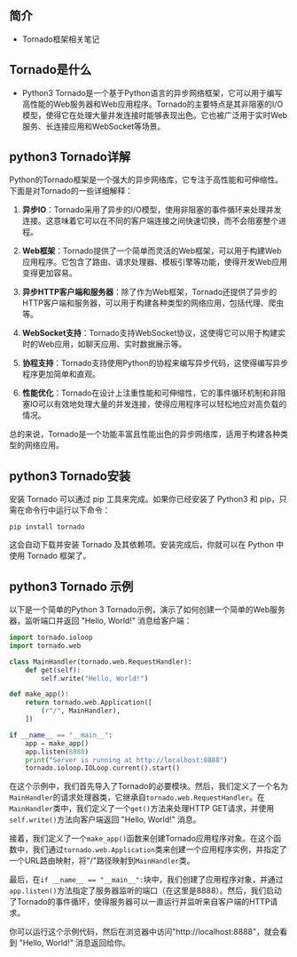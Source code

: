 ## 简介

+ Tornado框架相关笔记

## Tornado是什么

+ Python3 Tornado是一个基于Python语言的异步网络框架，它可以用于编写高性能的Web服务器和Web应用程序。Tornado的主要特点是其非阻塞的I/O模型，使得它在处理大量并发连接时能够表现出色。它也被广泛用于实时Web服务、长连接应用和WebSocket等场景。

## python3 Tornado详解

Python的Tornado框架是一个强大的异步网络库，它专注于高性能和可伸缩性。下面是对Tornado的一些详细解释：

1. **异步IO**：Tornado采用了异步的I/O模型，使用非阻塞的事件循环来处理并发连接。这意味着它可以在不同的客户端连接之间快速切换，而不会阻塞整个进程。

2. **Web框架**：Tornado提供了一个简单而灵活的Web框架，可以用于构建Web应用程序。它包含了路由、请求处理器、模板引擎等功能，使得开发Web应用变得更加容易。

3. **异步HTTP客户端和服务器**：除了作为Web框架，Tornado还提供了异步的HTTP客户端和服务器，可以用于构建各种类型的网络应用，包括代理、爬虫等。

4. **WebSocket支持**：Tornado支持WebSocket协议，这使得它可以用于构建实时的Web应用，如聊天应用、实时数据展示等。

5. **协程支持**：Tornado支持使用Python的协程来编写异步代码，这使得编写异步程序更加简单和直观。

6. **性能优化**：Tornado在设计上注重性能和可伸缩性，它的事件循环机制和非阻塞IO可以有效地处理大量的并发连接，使得应用程序可以轻松地应对高负载的情况。

总的来说，Tornado是一个功能丰富且性能出色的异步网络库，适用于构建各种类型的网络应用。

## python3 Tornado安装

安装 Tornado 可以通过 pip 工具来完成。如果你已经安装了 Python3 和 pip，只需在命令行中运行以下命令：

```
pip install tornado
```

这会自动下载并安装 Tornado 及其依赖项。安装完成后，你就可以在 Python 中使用 Tornado 框架了。

## python3 Tornado 示例

以下是一个简单的Python 3 Tornado示例，演示了如何创建一个简单的Web服务器，监听端口并返回 "Hello, World!" 消息给客户端：

```python
import tornado.ioloop
import tornado.web

class MainHandler(tornado.web.RequestHandler):
    def get(self):
        self.write("Hello, World!")

def make_app():
    return tornado.web.Application([
        (r"/", MainHandler),
    ])

if __name__ == "__main__":
    app = make_app()
    app.listen(8888)
    print("Server is running at http://localhost:8888")
    tornado.ioloop.IOLoop.current().start()
```

在这个示例中，我们首先导入了Tornado的必要模块。然后，我们定义了一个名为`MainHandler`的请求处理器类，它继承自`tornado.web.RequestHandler`。在`MainHandler`类中，我们定义了一个`get()`方法来处理HTTP GET请求，并使用`self.write()`方法向客户端返回 "Hello, World!" 消息。

接着，我们定义了一个`make_app()`函数来创建Tornado应用程序对象。在这个函数中，我们通过`tornado.web.Application`类来创建一个应用程序实例，并指定了一个URL路由映射，将"/"路径映射到`MainHandler`类。

最后，在`if __name__ == "__main__":`块中，我们创建了应用程序对象，并通过`app.listen()`方法指定了服务器监听的端口（在这里是8888）。然后，我们启动了Tornado的事件循环，使得服务器可以一直运行并监听来自客户端的HTTP请求。

你可以运行这个示例代码，然后在浏览器中访问"http://localhost:8888"，就会看到 "Hello, World!" 消息返回给你。